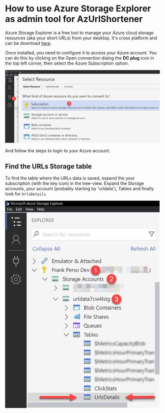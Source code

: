 # How to use Azure Storage Explorer as admin tool for AzUrlShortener

Azure Storage Explorer is a free tool to manage your Azure cloud storage resources (aka your short URLs) from your desktop. It's cross platform and can be download [here](https://azure.microsoft.com/en-us/products/storage/storage-explorer/). 

Once installed, you need to configure it to access your Azure account. You can do this by clicking on the Open connection dialog the **DC plug** icon in the top left corner, then select the Azure Subscription option.

![Azure Storage Explorer, Open connection dialog](/medias/ase-connect-to-azure.png)

And follow the steps to login to your Azure account.

## Find the URLs Storage table

To find the table where the URLs data is saved, expend the your subscription (with the key icon) in the tree-view. Expand the Storage accounts, your account (probably starting by 'urldata'), Tables and finally look for `UrlsDetails`

![](/medias/ase-find-urls-table.png)